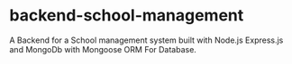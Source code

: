 # backend-school-management
A Backend for a School management system built with Node.js Express.js and MongoDb with Mongoose ORM For Database.
